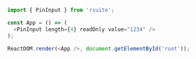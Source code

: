 <!--start-code-->

```js
import { PinInput } from 'rsuite';

const App = () => (
  <PinInput length={4} readOnly value="1234" />
);

ReactDOM.render(<App />, document.getElementById('root'));
```

<!--end-code-->
